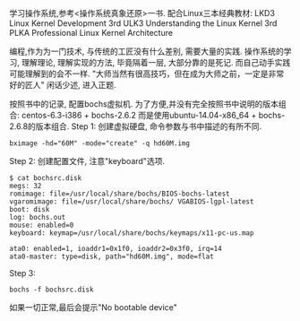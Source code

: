学习操作系统,参考<操作系统真象还原>一书. 配合Linux三本经典教材: 
LKD3          Linux Kernel Development 3rd
ULK3          Understanding the Linux Kernel 3rd
PLKA          Professional Linux Kernel Architecture

编程,作为为一门技术, 与传统的工匠没有什么差别, 需要大量的实践. 操作系统的学习, 
理解理论, 理解实现的方法, 毕竟隔着一层, 大部分靠的是死记. 而自己动手实践可能理解到的会不一样.
"大师当然有很高技巧，但在成为大师之前，一定是非常好的匠人"
 闲话少述, 进入正题.

按照书中的记录, 配置bochs虚拟机. 为了方便,并没有完全按照书中说明的版本组合: centos-6.3-i386 + bochs-2.6.2
而是使用ubuntu-14.04-x86_64 + bochs-2.6.8的版本组合. 
Step 1: 创建虚拟硬盘, 命令参数与书中描述的有所不同.
```
bximage -hd="60M" -mode="create" -q hd60M.img
```
Step 2: 创建配置文件, 注意"keyboard"选项.
```
$ cat bochsrc.disk 
megs: 32
romimage: file=/usr/local/share/bochs/BIOS-bochs-latest
vgaromimage: file=/usr/local/share/bochs/ VGABIOS-lgpl-latest
boot: disk
log: bochs.out
mouse: enabled=0
keyboard: keymap=/usr/local/share/bochs/keymaps/x11-pc-us.map

ata0: enabled=1, ioaddr1=0x1f0, ioaddr2=0x3f0, irq=14
ata0-master: type=disk, path="hd60M.img", mode=flat
```

Step 3:
```
bochs -f bochsrc.disk
```
如果一切正常,最后会提示"No bootable device"

